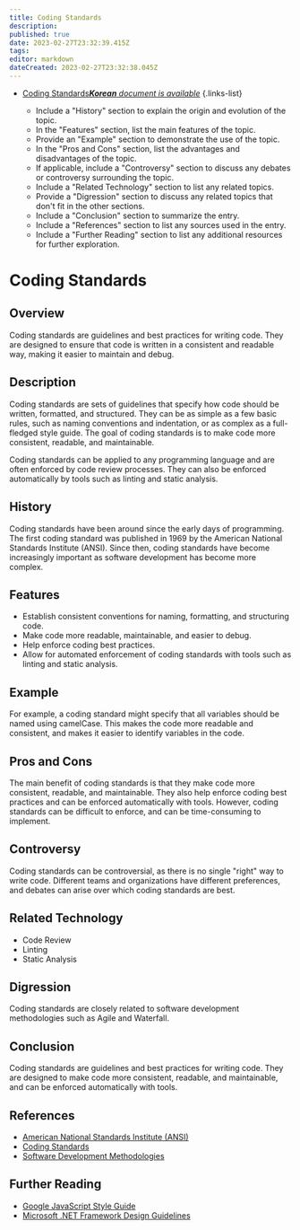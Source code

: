```yaml
---
title: Coding Standards
description: 
published: true
date: 2023-02-27T23:32:39.415Z
tags: 
editor: markdown
dateCreated: 2023-02-27T23:32:38.045Z
---
```


- [Coding Standards***Korean** document is available*](/ko/Knowledge-base/Dictionary/coding-standards)
{.links-list}

  - Include a "History" section to explain the origin and evolution of the topic.
  - In the "Features" section, list the main features of the topic.
  - Provide an "Example" section to demonstrate the use of the topic.
  - In the "Pros and Cons" section, list the advantages and disadvantages of the topic.
  - If applicable, include a "Controversy" section to discuss any debates or controversy surrounding the topic.
  - Include a "Related Technology" section to list any related topics.
  - Provide a "Digression" section to discuss any related topics that don't fit in the other sections.
  - Include a "Conclusion" section to summarize the entry.
  - Include a "References" section to list any sources used in the entry.
  - Include a "Further Reading" section to list any additional resources for further exploration.

# Coding Standards

## Overview
Coding standards are guidelines and best practices for writing code. They are designed to ensure that code is written in a consistent and readable way, making it easier to maintain and debug.

## Description
Coding standards are sets of guidelines that specify how code should be written, formatted, and structured. They can be as simple as a few basic rules, such as naming conventions and indentation, or as complex as a full-fledged style guide. The goal of coding standards is to make code more consistent, readable, and maintainable.

Coding standards can be applied to any programming language and are often enforced by code review processes. They can also be enforced automatically by tools such as linting and static analysis.

## History
Coding standards have been around since the early days of programming. The first coding standard was published in 1969 by the American National Standards Institute (ANSI). Since then, coding standards have become increasingly important as software development has become more complex.

## Features
- Establish consistent conventions for naming, formatting, and structuring code.
- Make code more readable, maintainable, and easier to debug.
- Help enforce coding best practices.
- Allow for automated enforcement of coding standards with tools such as linting and static analysis.

## Example
For example, a coding standard might specify that all variables should be named using camelCase. This makes the code more readable and consistent, and makes it easier to identify variables in the code.

## Pros and Cons
The main benefit of coding standards is that they make code more consistent, readable, and maintainable. They also help enforce coding best practices and can be enforced automatically with tools. However, coding standards can be difficult to enforce, and can be time-consuming to implement.

## Controversy
Coding standards can be controversial, as there is no single "right" way to write code. Different teams and organizations have different preferences, and debates can arise over which coding standards are best.

## Related Technology
- Code Review
- Linting
- Static Analysis

## Digression
Coding standards are closely related to software development methodologies such as Agile and Waterfall.

## Conclusion
Coding standards are guidelines and best practices for writing code. They are designed to make code more consistent, readable, and maintainable, and can be enforced automatically with tools.

## References
- [American National Standards Institute (ANSI)](https://www.ansi.org/)
- [Coding Standards](https://en.wikipedia.org/wiki/Coding_standards)
- [Software Development Methodologies](https://en.wikipedia.org/wiki/Software_development_process)

## Further Reading
- [Google JavaScript Style Guide](https://google.github.io/styleguide/jsguide.html)
- [Microsoft .NET Framework Design Guidelines](https://docs.microsoft.com/en-us/dotnet/standard/design-guidelines/)